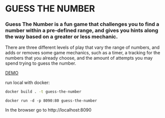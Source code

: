# GUESS THE NUMBER
### Guess The Number is a fun game that challenges you to find a number within a pre-defined range, and gives you hints along the way based on a greater or less mechanic.

There are three different levels of play that vary the range of numbers, and adds or removes some game mechanics, such as a timer, a tracking for the numbers that you already choose, and the amount of attempts you may spend trying to guess the number.

[DEMO](https://emiscode-guess-the-number.herokuapp.com/)

run local with docker:

```bash
docker build . -t guess-the-number
```

```bbash
docker run -d -p 8090:80 guess-the-number
```

In the browser go to http://localhost:8090
